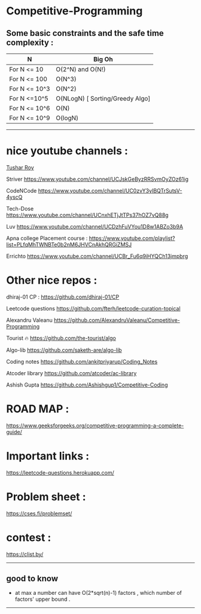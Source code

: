 # Competitive-Programming
Some basic constraints and the safe time complexity :
---
| N | Big Oh |
|-----|------|
|For N <= 10 | O(2^N) and O(N!)|
|For N <= 100 | O(N^3) |
|For N <= 10^3 | O(N^2) |
|For N <=10^5 | O(NLogN) [ Sorting/Greedy Algo] |
|For N <= 10^6 | O(N) |
|For N <= 10^9 | O(logN) |

---
# nice youtube channels : 
[Tushar Roy](https://www.youtube.com/channel/UCZLJf_R2sWyUtXSKiKlyvAw)

Striver	https://www.youtube.com/channel/UCJskGeByzRRSvmOyZOz61ig

CodeNCode	https://www.youtube.com/channel/UC0zvY3yIBQTrSutsV-4yscQ

Tech-Dose https://www.youtube.com/channel/UCnxhETjJtTPs37hOZ7vQ88g

Luv https://www.youtube.com/channel/UCDzhFuVYou1D8w1ABZo3b9A

Apna college Placement course : https://www.youtube.com/playlist?list=PLfqMhTWNBTe0b2nM6JHVCnAkhQRGiZMSJ

Errichto	https://www.youtube.com/channel/UCBr_Fu6q9iHYQCh13jmpbrg


# Other nice repos : 

dhiraj-01 CP : https://github.com/dhiraj-01/CP

Leetcode questions	https://github.com/fterh/leetcode-curation-topical

Alexandru Valeanu	https://github.com/AlexandruValeanu/Competitive-Programming

Tourist 🔥	https://github.com/the-tourist/algo

Algo-lib	https://github.com/saketh-are/algo-lib

Coding notes	https://github.com/ankitpriyarup/Coding_Notes

Atcoder library	https://github.com/atcoder/ac-library

Ashish Gupta	https://github.com/Ashishgup1/Competitive-Coding


# ROAD MAP : 
https://www.geeksforgeeks.org/competitive-programming-a-complete-guide/

# Important links : 
https://leetcode-questions.herokuapp.com/

# Problem sheet : 
https://cses.fi/problemset/

# contest : 
https://clist.by/

---
## good to know
- at max a number can have O(2*sqrt(n)-1) factors , which number of factors' upper bound .
---

